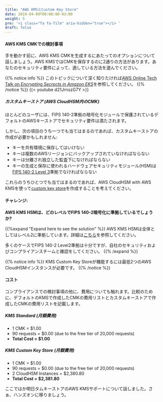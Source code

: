 ```yaml
---
title: "AWS KMSとCustom Key Store"
date: 2019-04-09T00:00:00-03:00
weight: 5
pre: '<i class="fa fa-film" aria-hidden="true"></i> '
draft: false
---
```


<!--
#### Considerations for your AWS KMS CMK
-->
#### AWS KMS CMKでの検討事項

<!--
Before we get to the lab exercise, we wanted to take some time to discuss options for generating your AWS KMS CMK. AWS KMS provides you with two alternatives to store your CMK. Your security requirements may dictate which alternative is suitable for your workloads on Amazon EKS. 
-->
手を動かす前に、AWS KMS CMKを生成するにあたってのオプションについて話しましょう。AWS KMSではCMKを保存するのに2通りの方法があります。あなたのセキュリティ要件によって、適している方法を選んでください。

<!--
{{% notice info %}}
There is an [AWS Online Tech Talk on *Encrypting Secrects in Amazon EKS*](https://pages.awscloud.com/Encrypting-Secrets-in-Amazon-EKS_2020_0502-CON_OD.html?&trk=ep_card-el_a131L0000084iG3QAI&trkCampaign=NA-FY20-AWS-DIGMKT-WEBINAR-SERIES-May_2020_0502-CON&sc_channel=el&sc_campaign=pac_2018-2019_exlinks_ondemand_OTT_evergreen&sc_outcome=Product_Adoption_Campaigns&sc_geo=NAMER&sc_country=mult) that dives deep into this topic.   
{{% /notice %}}
-->
{{% notice info %}}
このトピックについて深く知りたければ[AWS Online Tech Talk on *Encrypting Secrects in Amazon EKS*](https://pages.awscloud.com/Encrypting-Secrets-in-Amazon-EKS_2020_0502-CON_OD.html?&trk=ep_card-el_a131L0000084iG3QAI&trkCampaign=NA-FY20-AWS-DIGMKT-WEBINAR-SERIES-May_2020_0502-CON&sc_channel=el&sc_campaign=pac_2018-2019_exlinks_ondemand_OTT_evergreen&sc_outcome=Product_Adoption_Campaigns&sc_geo=NAMER&sc_country=mult)を参照してください。 
{{% /notice %}}
{{< youtube d21JrnszG7Y >}}
<!--
##### Custom Key Store (CMK stored within AWS CloudHSM)
For most users, the default AWS KMS key store, which is protected by FIPS 140-2 validated cryptographic modules, fulfills their security requirements.
-->
##### カスタムキーストア (AWS CloudHSM内のCMK)
ほとんどのユーザには、FIPS 140-2準拠の暗号化モジュールで保護されているデフォルトのAWSキーストアでセキュリティ要件は満たされます。

<!--
However, you might consider creating a custom key store if your organization has any of the following requirements:
-->
しかし、次の項目のうち一つでも当てはまるのであれば、カスタムキーストアの作成が必要かもしれません:

<!--
* The key material cannot be stored in a shared environment.
* The key material must be backed up in multiple AWS Regions.
* The key material must be subject to a secondary, independent audit path.
* The hardware security module (HSM) that generates and stores key material must be certified at [FIPS 140-2 Level 3](https://docs.aws.amazon.com/cloudhsm/latest/userguide/introduction.html).
-->
* キーを共有環境に保存してはいけない
* キーは複数のAWSリージョンにバックアップされていなければならない
* キーは分離され独立した監査下になければならない
* キーの生成と保存に使われるハードウェアセキュリティモジュール(HSM)は[FIPS 140-2 Level 3](https://docs.aws.amazon.com/cloudhsm/latest/userguide/introduction.html)準拠でなければならない

<!--
If any of these requirements apply to you, consider using AWS CloudHSM with AWS KMS to create a [custom key store](https://docs.aws.amazon.com/kms/latest/developerguide/custom-key-store-overview.html).
-->
これらのうちひとつでも当てはまるのであれば、AWS CloudHSM with AWS KMSを使って[custom key store](https://docs.aws.amazon.com/kms/latest/developerguide/custom-key-store-overview.html)を作成することを考えてください。

<!--
#### Challenge:
**What level of FIPS 140-2 cryptographic validation does the AWS KMS HSM hold?**
-->
#### チャレンジ:
**AWS KMS HSMは、どのレベルでFIPS 140-2暗号化に準拠しているでしょうか?**

<!--
{{%expand "Expand here to see the solution" %}}
The AWS KMS HSMs are validated at Level 2 overall. You can read more about that [here].(https://aws.amazon.com/blogs/security/aws-key-management-service-now-offers-fips-140-2-validated-cryptographic-modules-enabling-easier-adoption-of-the-service-for-regulated-workloads/)

FIPS 140-2 Level 2 validation is sufficient for many use cases, but check with your security and compliance teams to verify.
{{% /expand %}}
-->
{{%expand "Expand here to see the solution" %}}
AWS KMS HSMは全体としてはレベル2に準拠しています。詳細は[こちら](https://aws.amazon.com/blogs/security/aws-key-management-service-now-offers-fips-140-2-validated-cryptographic-modules-enabling-easier-adoption-of-the-service-for-regulated-workloads/)を参照してください。

多くのケースでFIPS 140-2 Level2準拠は十分ですが、自社のセキュリティおよびコンプライアンスチームと確認をしてください。
{{% /expand %}}

<!--
{{% notice info %}}
Keep in mind that the KMS Custom Key Store functionality makes use of a minimum of two AWS CloudHSM instances.
{{% /notice %}}
-->
{{% notice info %}}
KMS Custom Key Storeが機能するには最低2つのAWS CloudHSMインスタンスが必要です。
{{% /notice %}}

<!--
#### Cost
Aside from compliance considerations, your team will want to consider the cost of using this feature. For comparison, I will list the cost of using a CMK created with the default KMS functionality. Then, I will list of the cost of using a CMK created with the custom key store functionality.
-->
#### コスト
コンプライアンスでの検討事項の他に、費用についても触れます。比較のために、デフォルトのKMSで作成したCMKの費用リストとカスタムキーストアで作成したCMKの費用リストを記載します。

<!--
##### KMS Standard (Monthly Cost)
-->
##### KMS Standard (月額費用)

- 1 CMK = $1.00
- 90 requests = $0.00 (due to the free tier of 20,000 requests)
- **Total Cost = $1.00**

<!--
##### KMS Custom Key Store (Monthly Cost)
-->
##### KMS Custom Key Store (月額費用)

- 1 CMK = $1.00
- 90 requests = $0.00 (due to the free tier of 20,000 requests)
- 2 CloudHSM Instances = $2,380.80
- **Total Cost = $2,381.80**

<!--
Now that we have discussed AWS KMS support for custom key stores, let's move on to the exercise.
-->
ここではか明日タムキーストアのAWS KMSサポートについて話しました。さぁ、ハンズオンに移りましょう。